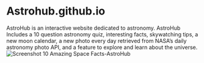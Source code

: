 # Astrohub.github.io
AstroHub is an interactive website dedicated to astronomy. AstroHub Includes a 10 question astronomy quiz, interesting facts, skywatching tips, a new moon calendar, a new photo every day retrieved from NASA’s daily astronomy photo API, and a feature to explore and learn about the universe.![Screenshot 10 Amazing Space Facts-AstroHub](https://user-images.githubusercontent.com/82784152/140583872-67db7ddc-dc52-4a0e-850a-07b7a777ed9e.png)
